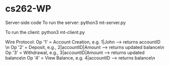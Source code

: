 # cs262-WP

Server-side code
To run the server:
  python3 mt-server.py
  
To run the client:
  python3 mt-client.py

Wire Protocol:
Op '1' = Account Creation, e.g. 1|John --> returns accountID \n
Op '2' = Deposit, e.g., 2|accountID|Amount --> returns updated balance\n
Op '3'  = Withdrawal, e.g., 3|accountID|Amount --> returns updated balance\n
Op '4' = View Balance, e.g. 4|accountID --> returns balance\n
